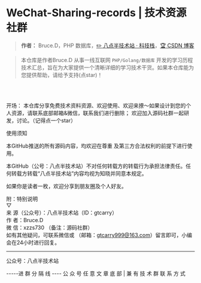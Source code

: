 # WeChat-Sharing-records | 技术资源社群

> **作者：** Bruce.D，PHP 数据库，[:pencil2: 八点半技术站 · 科技栈](#)，[:trophy: CSDN 博客](https://blog.csdn.net/qq_40884473)

> 本仓库是作者Bruce.D 从事一线互联网 ```PHP/Golang/数据库``` 开发的学习历程技术汇总，旨在为大家提供一个清晰详细的学习技术干货。如果本仓库能为您提供帮助，请给予支持(点star)！

<br/>

<br/>

开场：
本仓库分享免费技术资料资源、欢迎使用、欢迎来撩～如果设计到您的个人资源，请联系底部邮箱&微信，联系我们进行删除；
欢迎加入源码社群一起研发，讨论。（记得点一个star）

使用须知

本GitHub推送的所有源码内容，均欢迎在尊重 及第三方合法权利的前提下进行使用。

本GitHub（公号：八点半技术站）不对任何转载方的转载行为承担法律责任。任何转载方转载“八点半技术站”内容均视为知晓并同意本规定。


如果你是读者一枚，欢迎分享到朋友圈及个人好友。


附：特别说明 <br/>
▽<br/>
来   源（公众号）：八点半技术站（ID：gtcarry）<br/>
作   者：Bruce.D<br/>
微  信：xzzs730 （备注：源码社群）<br/>
如有其他疑问，可联系微信或 （邮箱：gtcarry999@163.com）留言即可，小编会在24小时进行回复。



-----------

公众号：八点半技术站

-----进 群 分 隔 线 ----
公 众 号 任 意 文 章 底 部   |   兼 有 技 术 群 联 系 方 式
